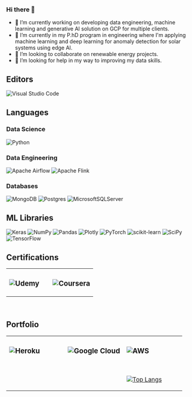 ### Hi there 👋


- 🔭 I’m currently working on developing data engineering, machine learning and generative AI solution on GCP for multiple clients.
- 🌱 I’m currently in my P.hD program in engineering where I'm applying machine learning and deep learning for anomaly detection for solar systems using edge AI.
- 👯 I’m looking to collaborate on renewable energy projects.
- 🤔 I’m looking for help in my way to improving my data skills.

<!--
**cerobinsonl/cerobinsonl** is a ✨ _special_ ✨ repository because its `README.md` (this file) appears on your GitHub profile.

Here are some ideas to get you started:

- 💬 Ask me about ... 
- 📫 How to reach me: ...
- 😄 Pronouns: ...
- ⚡ Fun fact: ...
-->


<!--
## Languages and Tools  
<div align="center">  
<img style="margin: 10px" src="https://profilinator.rishav.dev/skills-assets/python-original.svg" alt="Python" height="50" />  
<img style="margin: 10px" src="https://profilinator.rishav.dev/skills-assets/tensorflow-icon.svg" alt="TensorFlow" height="50" />  
<img style="margin: 10px" src="https://profilinator.rishav.dev/skills-assets/pytorch-icon.svg" alt="pytorch" height="50" />  
<img style="margin: 10px" src="https://profilinator.rishav.dev/skills-assets/opencv-icon.svg" alt="OpenCV" height="50" />  
<img style="margin: 10px" src="https://profilinator.rishav.dev/skills-assets/keras.png" alt="Keras" height="50" />  
<img style="margin: 10px" src="https://profilinator.rishav.dev/skills-assets/google_cloud-icon.svg" alt="GCP" height="50" />  
<img style="margin: 10px" src="https://profilinator.rishav.dev/skills-assets/postgresql-original-wordmark.svg" alt="PostgreSQL" height="50" />  
<img style="margin: 10px" src="https://profilinator.rishav.dev/skills-assets/mongodb-original-wordmark.svg" alt="MongoDB" height="50" />

--> 

## Editors
![Visual Studio Code](https://img.shields.io/badge/Visual%20Studio%20Code-0078d7.svg?style=for-the-badge&logo=visual-studio-code&logoColor=white)

## Languages
### Data Science
![Python](https://img.shields.io/badge/python-3670A0?style=for-the-badge&logo=python&logoColor=ffdd54)

### Data Engineering
![Apache Airflow](https://img.shields.io/badge/Apache%20Airflow-017CEE?style=for-the-badge&logo=Apache%20Airflow&logoColor=white)
![Apache Flink](https://img.shields.io/badge/Apache%20Flink-E6526F?style=for-the-badge&logo=Apache%20Flink&logoColor=white)

### Databases
![MongoDB](https://img.shields.io/badge/MongoDB-%234ea94b.svg?style=for-the-badge&logo=mongodb&logoColor=white)
![Postgres](https://img.shields.io/badge/postgres-%23316192.svg?style=for-the-badge&logo=postgresql&logoColor=white)
![MicrosoftSQLServer](https://img.shields.io/badge/Microsoft%20SQL%20Sever-CC2927?style=for-the-badge&logo=microsoft%20sql%20server&logoColor=white)
 
## ML Libraries

![Keras](https://img.shields.io/badge/Keras-%23D00000.svg?style=for-the-badge&logo=Keras&logoColor=white)
![NumPy](https://img.shields.io/badge/numpy-%23013243.svg?style=for-the-badge&logo=numpy&logoColor=white)
![Pandas](https://img.shields.io/badge/pandas-%23150458.svg?style=for-the-badge&logo=pandas&logoColor=white)
![Plotly](https://img.shields.io/badge/Plotly-%233F4F75.svg?style=for-the-badge&logo=plotly&logoColor=white)
![PyTorch](https://img.shields.io/badge/PyTorch-%23EE4C2C.svg?style=for-the-badge&logo=PyTorch&logoColor=white)
![scikit-learn](https://img.shields.io/badge/scikit--learn-%23F7931E.svg?style=for-the-badge&logo=scikit-learn&logoColor=white)
![SciPy](https://img.shields.io/badge/SciPy-%230C55A5.svg?style=for-the-badge&logo=scipy&logoColor=%white)
![TensorFlow](https://img.shields.io/badge/TensorFlow-%23FF6F00.svg?style=for-the-badge&logo=TensorFlow&logoColor=white)
  

## Certifications
<table><tr><td valign="top" width="50%">

### ![Udemy](https://img.shields.io/badge/Udemy-A435F0?style=for-the-badge&logo=Udemy&logoColor=white)
  
</td><td valign="top" width="50%">
  
### ![Coursera](https://img.shields.io/badge/Coursera-%230056D2.svg?style=for-the-badge&logo=Coursera&logoColor=white)

</td></tr></table>  

<br/>  

## Portfolio
<table><tr><td valign="top" width="33%">  

  ### ![Heroku](https://img.shields.io/badge/heroku-%23430098.svg?style=for-the-badge&logo=heroku&logoColor=white)
  
</td><td valign="top" width="33%">

  ### ![Google Cloud](https://img.shields.io/badge/GoogleCloud-%234285F4.svg?style=for-the-badge&logo=google-cloud&logoColor=white)
  
</td><td valign="top" width="33%">

  ### ![AWS](https://img.shields.io/badge/AWS-%23FF9900.svg?style=for-the-badge&logo=amazon-aws&logoColor=white)

<br/>  
  

[![Top Langs](https://github-readme-stats.vercel.app/api/top-langs/?username=cerobinsonl&layout=compact)](https://github.com/cerobinsonl/github-readme-stats)
